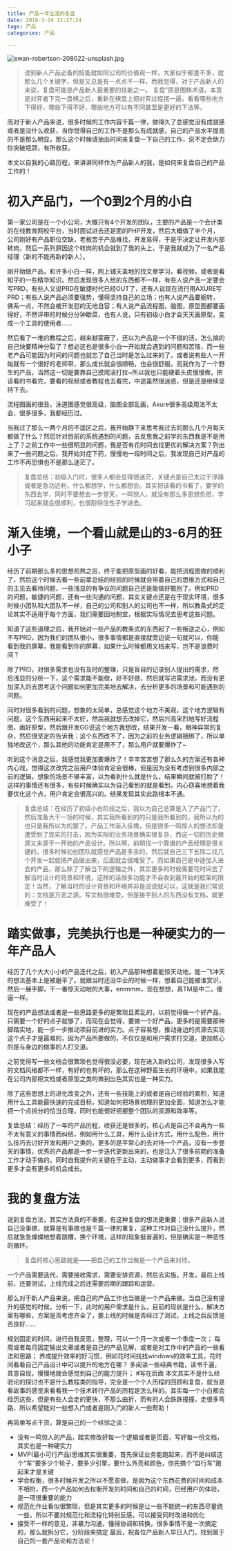```yaml
---
title: 产品一年生涯的复盘
date: 2018-3-24 12:27:24
tags: 产品
categories: 产品

---
```


![ewan-robertson-208022-unsplash.jpg](https://i.loli.net/2018/10/30/5bd816195fa06.jpg)


<!--more-->

> 说到新人产品必备的技能就如同公司的价值观一样，大家似乎都差不多，就那么几个关键字，但是又总是有一点点不一样，而我觉得，对于产品新人的来说，复盘可能是产品新人最重要的技能之一。
复盘”原是围棋术语，本意是对弈者下完一盘棋之后，重新在棋盘上把对弈过程摆一遍，看看哪些地方下得好，哪些下得不好，哪些地方可以有不同甚至是更好的下法等。

而对于新人产品来说，很多时候的工作内容千篇一律，做得久了总感觉没有成就感或者是没什么收获，当你觉得自己的工作不是那么有成就感，自己的产品水平提高的不是那么明显，那么这个时候请抽出时间来复盘一下自己的工作，说不定会助力你突破瓶颈，有所收获。

本文以自我的心路历程，来讲讲同样作为产品新人的我，是如何来复盘自己的产品工作的！

# 初入产品门，一个0到2个月的小白
第一家公司是在一个小公司，大概只有4个开发的团队，主要的产品是一个会计类的在线教育网校平台，当时面试进去还是面的PHP开发，然后大概做了半个月，公司刚好有产品职位空缺，老板苦于产品难找，开发易得，于是乎决定让开发内部转岗，然后一系列原因这个转岗的机会就到了我的头上，于是我就成为了一名产品经理（新的不能再新的新人）。

刚开始做产品，和许多小白一样，网上铺天盖地的找文章学习，看视频，或者是看知乎的一些精华知识。然后发现很多人给的东西都不一样，有些人说产品一定要会写PRD，有些人又说PRD在敏捷时代已经OUT了，还有人说现在流行用AXURE写PRD；有些人说产品必须要强势，懂得坚持自己的立场；也有人说产品要婉转，佛系一点，不然会被开发怼的无地自容；有人说产品流程图，脑图，原型图都要画得好，不然评审的时候分分钟歇菜，也有人说，只有初级小白才会天天画原型，变成一个工具的使用者……

然后看了一堆的教程之后，越来越蒙蔽了，还以为产品是一个不错的活，怎么搞的自己快要精神分裂了？想必这也是很多小白一开始就会遇到的问题和苦恼，而一些老产品可能因为时间的问题也就忘了自己当时是怎么过来的了，或者说有些人一开始就有一个很好的老师带，那么成长就会很顺畅，也会很舒服。而我作为了一个野生的产品，当然这一切是要靠自己摸爬滚打拉~所以我也只能硬着头皮慢慢做，把该看的书看完，要看的视频或者教程也去看完，中途虽然很迷惑，但是还是继续坚持下去。

流程图画的很丑，泳道图感觉很高级，脑图全部乱画，Axure很多高级用法不太会，很多很多，我都经历过。

当我过了那么一两个月的不适区之后，我开始静下来思考我过去的那么几个月每天都做了什么？然后针对目前的系统遇到的问题，去反思我之前学的东西我是不是用上了？之前工作中一些很明显的问题，我是否有花时间去找更优的解决方案？列出来了一些问题之后，我开始对症下药，慢慢地一段时间之后，我发现自己对产品的工作不再恐惧也不是那么迷茫了。

> 复盘总结：初级入门时，很多人都会显得很迷茫，关键点是自己太过于浮躁或者是急功近利，什么都想学，什么都想会。其实把该看的书看了，要学的东西去学，同时不要想去一步登天，一鸣惊人，就没有那么多思想负担，学习起来就会很顺利，也很耐得住性子学进去。

# 渐入佳境，一个看山就是山的3-6月的狂小子
经历了前期那么多的思想煎熬之后，终于能把原型画的好看，能把流程图做的顺利了，然后这个时候去看一些前辈总结的经验的时候就会带着自己的思维方式和自己的主见去看待问题，一些浅显的有争议的问题自己还是能做好甄别了。例如PRD的问题，敏捷的问题，还有一些沟通的问题，其实关键点还是在于现实环境，很多时候小团队和大团队不一样，自己的公司和别人的公司也不一样，所以教条式的定论其实不适用于每个方面，我们需要因地制宜，根据实际情况去思考这些问题。

知道了这些道理之后，我开始对一些产品的教条式的东西起了一些叛逆之心，例如不写PRD，因为我们的团队很小，很多事情都是直接就旁边说一句就可以，你能看到我的屏幕，我能看到你的屏幕，如果什么时候都用文档来写，岂不是浪费时间？

除了PRD，对很多需求也没有及时的整理，只是盲目的记录别人提出的需求，然后浅显的分析一下，这个需求能不能做，好不好做，然后就写进需求池，而没有更加深入的去思考这个问题如何更加完美地去解决，去分析更多的场景和可能遇到的问题。

同时对很多看到的问题，想象的太简单，总感觉这个地方不美观，这个地方逻辑有问题，这个东西用起来不太好，然后我就想去改掉它，然后兴高采烈地写好流程图，画好原型，然后跟开发GG说这个地方我想改，结果开发一看，眼神异常的复杂，然后很坚定的告诉我：这个东西改不了，因为之前的业务逻辑捆绑了，所以单独地改这个，那么其他的功能肯定是用不了，那么用户就要爆炸了~

听到这个消息之后，我感觉我更加要爆炸了！辛辛苦苦想了那么久的方案还有各种内心戏，觉得这次改完之后用户体验肯定会很棒，但是因为没有考虑到很多内部之前的逻辑，想象的场景不够丰富，以为看到什么就是什么，结果瞬间就被打脸了！这样的事情还有很多，有些时候确实以为自己看到的就是看到，内心窃喜地想着我要优化这个点，用户肯定会很高兴的。结果发现其实此路根本不通。

> 复盘总结：在经历了初级小白阶段之后，我以为自己总算是入了产品门了，然后准备大干一场的时候，其实我所看到的的只是我所看到的，我所以为的也只是我所以为的罢了。产品工作渐入佳境，但是很多一鸣惊人的想法却是遭受到了现实的打击，因为实际的业务场景确实很复杂，而这一切的历史根源又来源于一开始的产品设计。所以啊，前期找一个靠谱的产品经理是很关键的，很多时候初创团队就感觉产品是多余的，然后就自己三下五除二找几个开发一起就把产品做出来，后面就会很难受了。而如果自己是中途加入进去的产品，那么除了了解当下的逻辑之外，其实更多的时候需要花时间去了解当时设计的背景和环境，这样的话很多功能才不会收到最开始的框架的限定！当然，了解当时的设计背景和环境并非是说说就可以，这就是我们常说的：文档是万恶之源。写文档很难受，但是接手别人的东西没有文档，就更难受了！

# 踏实做事，完美执行也是一种硬实力的一年产品人
经历了几个大大小小的产品迭代之后，初入产品那种想着能惊天动地，能一飞冲天的想法基本上是被磨平了。就跟当时还没毕业的时候一样，想着自己能被谁赏识，然后一展手脚，干一番惊天动地的大事，emmmm，现在想想，真TM是中二，傻逼一样。

现在的产品想法或者是一些思路更多的是繁琐且紊乱的，以前觉得做一个好产品，只需要一个好的点子就够了，而现在会觉得，要做一个好产品，更多的是需要那种脚踏实地，能一步一步推动项目前进的实力。点子容易想，推动身边的资源去实现这个点子才是最难的，因为产品所要做的，不仅仅是和用户需求打交道，更加核心的是与身边的做事的人打交道。

之前觉得写一些文档会很繁琐也觉得很没必要，现在进入新的公司，发现很多人写的文档风格都不一样，有好的也有坏的，那么在这种野蛮生长的环境中，如果我能在公司内部把文档或者原型之类的做到出色其实也是一种实力。

除了这些思想上的进化改变之外，还有一些技能上的或者是自己经验的累积，知道用什么工具能最快速的完成目标，知道如何把场景梳理的更加全面，知道怎么才能把一个点拆分的恰当合理，同时也能很好把握整个团队的资源和效率等。

复盘总结：经历了一年的产品历程，收获还是很多的，核心点是自己不会再为一些不太有意义的事情而纠结，例如用什么工具，用什么设计方式，用什么配色，用什么技巧去讨好开发和用户之类的。更多的是平常心的去对待一个产品，没有一步登天的事情，优秀的产品都是一步一步迭代更新出来的，也是注入了很多前期的准备工作才动手做的。同时自我提升的关键在于主动，主动做事才会看到更多，而看到更多才会有更多的机会成长。

# 我的复盘方法
说到复盘方法，其实方法真的不重要，有这种复盘的想法更重要；很多产品新人说自己没事做，就算是有事做也是千篇一律的重复，这种工作对自己没什么提升，然后就急急燥燥地想着跳槽，换个环境，这样的现象挺普遍的，但是确实是一种恶性的循环。

> 复盘的核心思路就是——把自己的工作当做是一个产品来对待。

一个产品需要迭代，需要接收需求，需要安排资源，然后去实施，开发，最后上线前，还要测试，上线完成之后还需要后期的跟踪和运营。

那么对于新人产品来说，把自己的产品工作也当做是一个产品来做。当自己没有提升的感觉的时候，分析一下，此时的用户需求是什么，目前的现状是什么，解决方案有哪些，方案是否考虑齐全了，要上线的时候是否经过了测试，上线之后反馈是否良好……

规划固定的时间，进行自我反思，整理，可以一个月一次或者一个季度一次；
每周或者每月固定输出文章或者是自己的产品见解，或者是对工作中的产品的一些看法和思路；
养成提升效率的好习惯，例如花时间找找windows的效率工具，花时间看看自己产品设计中可以提升的地方在哪？
多阅读一些经典书籍，读书千遍，其意自现，慢慢地就会感觉到自己的能力提升；
#写在后面
本文其实不是什么经验论的探讨也不是什么教程类的指导，完全是一个个人历程的回顾和复盘，就当是看故事的感觉来看看我一个技术转行产品的历程是怎么样的。其实每一个小白都会经历这些，但是有些人会走的更快，不那么曲折，而有的人会跌跌撞撞，走很多弯路，所以希望能对一些想入门或者是刚入门的新人一些帮助！

再简单写点干货，算是自己的一个经验之谈：

- 没有一鸣惊人的产品，踏实修改好每一个逻辑或者是页面，写好每一份文档，其实也是一种硬实力
- MVP(最小可行产品)思维其实很重要，首先保证业务能跑起来，而不是纠结这个“车”要多少个轮子，要多少引擎，要什么外壳和颜色，你先搞个“自行车”跑起来才是关键
- 学会权衡，很多时候开发之所以不愿意做，是因为这个东西花费的时间和成本不相符，而一个产品如何去权衡开发的时间和自己的时间，已经用户的体验，是一项很重要的能力
- 规范化作业看似很繁琐，但是其实更多的时候是让一些不能统一的东西尽量统一些，所以不要对规范化和流程化特别反感，可以接受同时改进和优化
- 接受不一样的意见，非暴力沟通，懂得协调和转换，很多事情不是一次搞定的，那么就拆分它，分阶段来搞定
  最后，祝各位产品新人早日入门，找到属于自己的一套产品论和方法论！


